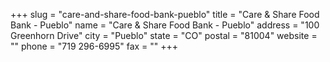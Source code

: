 +++
slug = "care-and-share-food-bank-pueblo"
title = "Care & Share Food Bank - Pueblo"
name = "Care & Share Food Bank - Pueblo"
address = "100 Greenhorn Drive"
city = "Pueblo"
state = "CO"
postal = "81004"
website = ""
phone = "719 296-6995"
fax = ""
+++
